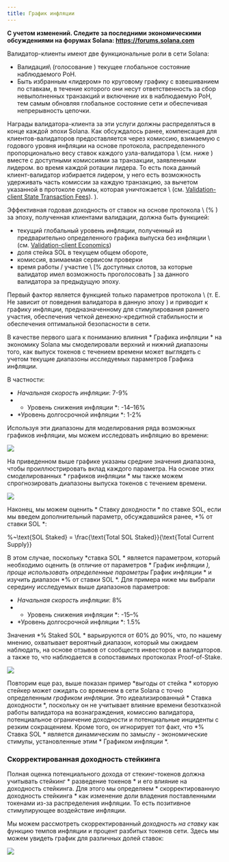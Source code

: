 ```yaml
---
title: График инфляции
---
```


**С учетом изменений. Следите за последними экономическими обсуждениями на форумах Solana: https://forums.solana.com**

Валидатор-клиенты имеют две функциональные роли в сети Solana:

- Валидация\ (голосование \) текущее глобальное состояние наблюдаемого PoH.
- Быть избранным «лидером» по круговому графику с взвешиванием по ставкам, в течение которого они несут ответственность за сбор невыполненных транзакций и включение их в наблюдаемую PoH, тем самым обновляя глобальное состояние сети и обеспечивая непрерывность цепочки.

Награды валидатора-клиента за эти услуги должны распределяться в конце каждой эпохи Solana. Как обсуждалось ранее, компенсация для клиентов-валидаторов предоставляется через комиссию, взимаемую с годового уровня инфляции на основе протокола, распределенного пропорционально весу ставок каждого узла-валидатора \ (см. ниже \) вместе с доступными комиссиями за транзакции, заявленными лидером. во время каждой ротации лидера. То есть  пока данный клиент-валидатор избирается лидером, у него есть возможность удерживать часть комиссии за каждую транзакцию, за вычетом указанной в протоколе суммы, которая уничтожается \ (см. [Validation-client State Transaction Fees](ed_vce_state_validation_transaction_fees.md)\). \).

Эффективная годовая доходность от ставок на основе протокола \ (% \) за эпоху, полученная клиентами валидации, должна быть функцией:

- текущий глобальный уровень инфляции, полученный из предварительно определенного графика выпуска без инфляции \ (см. [Validation-client Economics](ed_vce_overview.md)\)
- доля стейка SOL в текущем общем обороте,
- комиссия, взимаемая сервисом проверки
- время работы / участие \ [% доступных слотов, за которые валидатор имел возможность проголосовать \] за данного валидатора за предыдущую эпоху.

Первый фактор является функцией только параметров протокола \ (т. Е. Не зависит от поведения валидатора в данную эпоху \) и приводит к графику инфляции, предназначенному для стимулирования раннего участия, обеспечения четкой денежно-кредитной стабильности и обеспечения оптимальной безопасности в сети.

В качестве первого шага к пониманию влияния * Графика инфляции * на экономику Solana мы смоделировали верхний и нижний диапазоны того, как выпуск токенов с течением времени может выглядеть с учетом текущие диапазоны исследуемых параметров Графика инфляции.

В частности:

- *Начальная скорость инфляции*: 7-9%
- * Уровень снижения инфляции *: -14–16%
- *Уровень долгосрочной инфляции *: 1-2%

Используя эти диапазоны для моделирования ряда возможных графиков инфляции, мы можем исследовать инфляцию во времени:

![](/img/p_inflation_schedule_ranges_w_comments.png)

На приведенном выше графике указаны средние значения диапазона, чтобы проиллюстрировать вклад каждого параметра. На основе этих смоделированных * графиков инфляции * мы также можем спрогнозировать диапазоны выпуска токенов с течением времени.

![](/img/p_total_supply_ranges.png)

Наконец, мы можем оценить * Ставку доходности * по ставке SOL, если мы введем дополнительный параметр, обсуждавшийся ранее, *% от ставки SOL *:


%~\text{SOL Staked} = \frac{\text{Total SOL Staked}}{\text{Total Current Supply}}


В этом случае, поскольку *ставка SOL * является параметром, который необходимо оценить (в отличие от параметров * График инфляции *), проще использовать определенные параметры* График инфляции * и изучить диапазон *% от ставки SOL *. Для примера ниже мы выбрали середину исследуемых выше диапазонов параметров:

- *Начальная скорость инфляции*: 8%
- * Уровень снижения инфляции *: -15–%
- *Уровень долгосрочной инфляции *: 1.5%

Значения *% Staked SOL * варьируются от 60% до 90%, что, по нашему мнению, охватывает вероятный диапазон, который мы ожидаем наблюдать, на основе отзывов от сообществ инвесторов и валидаторов. а также то, что наблюдается в сопоставимых протоколах Proof-of-Stake.

![](/img/p_ex_staked_yields.png)

Повторим еще раз, выше показан пример *выгоды от стейка * которую стейкер может ожидать со временем в сети Solana c точно определенным *графиком инфляции*. Это идеализированный * Ставка доходности *, поскольку он не учитывает влияние времени безотказной работы валидатора на вознаграждения, комиссию валидатора, потенциальное ограничение доходности и потенциальные инциденты с резким сокращением. Кроме того, он игнорирует тот факт, что *% Ставка SOL * является динамическим по замыслу - экономические стимулы, установленные этим  * Графиком инфляции *.

### Скорректированная доходность стейкинга

Полная оценка потенциального дохода от стекинг-токенов должна учитывать стейкинг * разведение токенов * и его влияние на доходность стейкинга. Для этого мы определяем * скорректированную доходность стейкинга * как изменение доли владения поставленными токенами из-за распределения инфляции. То есть  позитивное стимулирующее воздействие инфляции.

Мы можем рассмотреть скорректированный *доходность на ставку* как функцию темпов инфляции и процент разбитых токенов сети. Здесь мы можем увидеть график для различных долей ставок:

![](/img/p_ex_staked_dilution.png)
